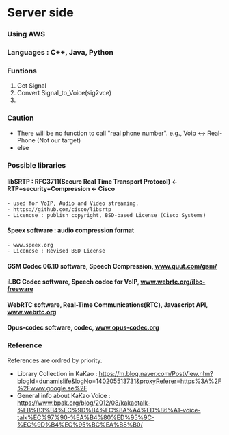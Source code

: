# Server side

### Using AWS
### Languages : C++, Java, Python

### Funtions
1. Get Signal
2. Convert Signal_to_Voice(sig2vce)
3. 


### Caution
- There will be no function to call "real phone number".  e.g., Voip <-> Real-Phone (Not our target) <br>
- else

### Possible libraries
  ####    libSRTP : RFC3711(Secure Real Time Transport Protocol) <- RTP+security+Compression <- Cisco
    - used for VoIP, Audio and Video streaming.
    - https://github.com/cisco/libsrtp
    - Licencse : publish copyright, BSD-based License (Cisco Systems)
  ####    Speex software : audio compression format
    - www.speex.org
    - Licencse : Revised BSD License
  ####    GSM Codec 06.10 software, Speech Compression, www.quut.com/gsm/
  ####    iLBC Codec software, Speech codec for VoIP, www.webrtc.org/ilbc-freeware
  ####    WebRTC software, Real-Time Communications(RTC), Javascript API, www.webrtc.org
  ####    Opus-codec software, codec, www.opus-codec.org
  
### Reference
References are ordred by priority.

- Library Collection in KaKao : https://m.blog.naver.com/PostView.nhn?blogId=dunamislife&logNo=140205513731&proxyReferer=https%3A%2F%2Fwww.google.se%2F
- General info about KaKao Voice : https://www.bpak.org/blog/2012/08/kakaotalk-%EB%B3%B4%EC%9D%B4%EC%8A%A4%ED%86%A1-voice-talk%EC%97%90-%EA%B4%80%ED%95%9C-%EC%9D%B4%EC%95%BC%EA%B8%B0/
